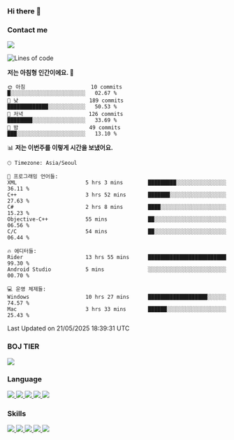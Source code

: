 ### Hi there 👋

<!-- Contact me-->
### Contact me
<a href="mailto:hiko1931@gmail.com">
    <img src="https://img.shields.io/badge/Gmail-D14836?logo=gmail&logoColor=white">
</a>

<!--START_SECTION:waka-->
![Lines of code](https://img.shields.io/badge/%EC%A0%80%EB%8A%94%20%EC%97%AC%ED%83%9C%EA%B9%8C%EC%A7%80%20-3.2%20million%20%EC%A4%84%EC%9D%98%20%EC%BD%94%EB%93%9C%EB%A5%BC%20%EC%9E%91%EC%84%B1%ED%96%88%EC%96%B4%EC%9A%94.-blue)

**저는 아침형 인간이에요. 🐤** 

```text
🌞 아침                     10 commits          █░░░░░░░░░░░░░░░░░░░░░░░░   02.67 % 
🌆 낮　                     189 commits         █████████████░░░░░░░░░░░░   50.53 % 
🌃 저녁                     126 commits         ████████░░░░░░░░░░░░░░░░░   33.69 % 
🌙 밤　                     49 commits          ███░░░░░░░░░░░░░░░░░░░░░░   13.10 % 
```


📊 **저는 이번주를 이렇게 시간을 보냈어요.** 

```text
🕑︎ Timezone: Asia/Seoul

💬 프로그래밍 언어들: 
XML                      5 hrs 3 mins        █████████░░░░░░░░░░░░░░░░   36.11 % 
C++                      3 hrs 52 mins       ███████░░░░░░░░░░░░░░░░░░   27.63 % 
C#                       2 hrs 8 mins        ████░░░░░░░░░░░░░░░░░░░░░   15.23 % 
Objective-C++            55 mins             ██░░░░░░░░░░░░░░░░░░░░░░░   06.56 % 
C/C                      54 mins             ██░░░░░░░░░░░░░░░░░░░░░░░   06.44 % 

🔥 에디터들: 
Rider                    13 hrs 55 mins      █████████████████████████   99.30 % 
Android Studio           5 mins              ░░░░░░░░░░░░░░░░░░░░░░░░░   00.70 % 

💻 운영 체제들: 
Windows                  10 hrs 27 mins      ███████████████████░░░░░░   74.57 % 
Mac                      3 hrs 33 mins       ██████░░░░░░░░░░░░░░░░░░░   25.43 % 
```


 Last Updated on 21/05/2025 18:39:31 UTC
<!--END_SECTION:waka-->

<!-- BOJ -->
### BOJ TIER
[![](http://mazassumnida.wtf/api/v2/generate_badge?boj=swifter)](https://solved.ac/swifter)

### Language
<a href="https://java.com">
    <img src="https://img.shields.io/badge/Java-007396?logo=java&logoColor=white">
</a>
<a href="https://kotlinlang.org">
    <img src="https://img.shields.io/badge/Kotlin-7F52FF?logo=kotlin&logoColor=white">
</a>
<a href="https://developer.mozilla.org/ko/docs/Web/JavaScript">
    <img src="https://img.shields.io/badge/JavaScript-F7DF1E?logo=javascript&logoColor=white">
</a>
<a href="https://isocpp.org/">
    <img src="https://img.shields.io/badge/C++-00599C?logo=cplusplus&logoColor=white">
</a>
<a href="https://learn.microsoft.com/ko-kr/dotnet/csharp/">
    <img src="https://img.shields.io/badge/csharp-239120?logo=csharp&logoColor=white">
</a>


### Skills
<a href="https://developer.android.com">
    <img src="https://img.shields.io/badge/Android-3DDC84?logo=android&logoColor=white">
</a>
<a href="https://reactivex.io">
    <img src="https://img.shields.io/badge/ReactiveX-B7178C?logo=ReactiveX&logoColor=white">
</a>
<a href="https://nodejs.org">
    <img src="https://img.shields.io/badge/Node.js-339933?logo=node.js&logoColor=white">
</a>
<a href="https://unity.com/kr">
    <img src="https://img.shields.io/badge/unity-FFFFFF?logo=unity&logoColor=black">
</a>
<a href="https://www.unrealengine.com/ko">
    <img src="https://img.shields.io/badge/unrealengine-0E1128?logo=unrealengine&logoColor=white">
</a>
